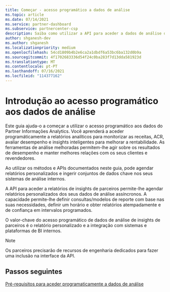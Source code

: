 ```yaml
---
title: Começar - acesso programático a dados de análise
ms.topic: article
ms.date: 07/14/2021
ms.service: partner-dashboard
ms.subservice: partnercenter-csp
description: Saiba como utilizar a API para aceder a dados de análise de insights de parceiros.
author: shganesh-dev
ms.author: shganesh
ms.localizationpriority: medium
ms.openlocfilehash: 54cd1809b4b2e6ca2a1dbdf6a53bc6ba132d0b9a
ms.sourcegitcommit: 4f1702683336d54f24c0ba283f7d13dda581923d
ms.translationtype: MT
ms.contentlocale: pt-PT
ms.lasthandoff: 07/16/2021
ms.locfileid: "114377162"
---
```

# <a name="get-started-with-programmatic-access-to-analytics-data"></a>Introdução ao acesso programático aos dados de análise

Este guia ajuda-o a começar a utilizar o acesso programático aos dados do Partner Informações Analytics. Você aprenderá a aceder programáticamente a relatórios analíticos para monitorizar as receitas, ACR, avaliar desempenho e insights inteligentes para melhorar a rentabilidade. As ferramentas de análise melhoradas permitem-lhe agir sobre os resultados de desempenho e manter melhores relações com os seus clientes e revendedores.  

Ao utilizar os métodos e APIs documentados neste guia, pode agendar relatórios personalizados e ingerir conjuntos de dados chave nos seus sistemas de análise internos.

A API para aceder a relatórios de insights de parceiros permite-lhe agendar relatórios personalizados dos seus dados de análise assíncronos. A capacidade permite-lhe definir consultas/modelos de reporte com base nas suas necessidades, definir um horário e obter relatórios atempadamente e de confiança em intervalos programados.

O valor-chave do acesso programático de dados de análise de insights de parceiros é o relatório personalizado e a integração com sistemas e plataformas de BI internos.

> [!NOTE]
> Os parceiros precisarão de recursos de engenharia dedicados para fazer uma inclusão na interface da API.

## <a name="next-steps"></a>Passos seguintes

[Pré-requisitos para aceder programaticamente a dados de análise](insights-programmatic-prerequisites.md)